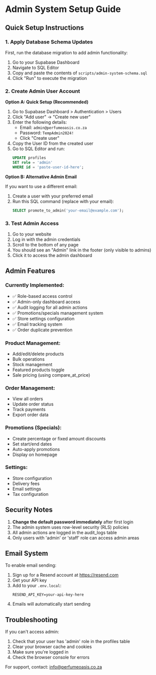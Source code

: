 # Admin System Setup Guide

## Quick Setup Instructions

### 1. Apply Database Schema Updates

First, run the database migration to add admin functionality:

1. Go to your Supabase Dashboard
2. Navigate to SQL Editor
3. Copy and paste the contents of `scripts/admin-system-schema.sql`
4. Click "Run" to execute the migration

### 2. Create Admin User Account

**Option A: Quick Setup (Recommended)**

1. Go to Supabase Dashboard > Authentication > Users
2. Click "Add user" → "Create new user"
3. Enter the following details:
   - Email: `admin@perfumeoasis.co.za`
   - Password: `TempAdmin2024!`
   - Click "Create user"
4. Copy the User ID from the created user
5. Go to SQL Editor and run:
   ```sql
   UPDATE profiles 
   SET role = 'admin' 
   WHERE id = 'paste-user-id-here';
   ```

**Option B: Alternative Admin Email**

If you want to use a different email:
1. Create a user with your preferred email
2. Run this SQL command (replace with your email):
   ```sql
   SELECT promote_to_admin('your-email@example.com');
   ```

### 3. Test Admin Access

1. Go to your website
2. Log in with the admin credentials
3. Scroll to the bottom of any page
4. You should see an "Admin" link in the footer (only visible to admins)
5. Click it to access the admin dashboard

## Admin Features

### Currently Implemented:
- ✅ Role-based access control
- ✅ Admin-only dashboard access
- ✅ Audit logging for all admin actions
- ✅ Promotions/specials management system
- ✅ Store settings configuration
- ✅ Email tracking system
- ✅ Order duplicate prevention

### Product Management:
- Add/edit/delete products
- Bulk operations
- Stock management
- Featured products toggle
- Sale pricing (using compare_at_price)

### Order Management:
- View all orders
- Update order status
- Track payments
- Export order data

### Promotions (Specials):
- Create percentage or fixed amount discounts
- Set start/end dates
- Auto-apply promotions
- Display on homepage

### Settings:
- Store configuration
- Delivery fees
- Email settings
- Tax configuration

## Security Notes

1. **Change the default password immediately** after first login
2. The admin system uses row-level security (RLS) policies
3. All admin actions are logged in the audit_logs table
4. Only users with 'admin' or 'staff' role can access admin areas

## Email System

To enable email sending:
1. Sign up for a Resend account at https://resend.com
2. Get your API key
3. Add to your `.env.local`:
   ```
   RESEND_API_KEY=your-api-key-here
   ```
4. Emails will automatically start sending

## Troubleshooting

If you can't access admin:
1. Check that your user has 'admin' role in the profiles table
2. Clear your browser cache and cookies
3. Make sure you're logged in
4. Check the browser console for errors

For support, contact: info@perfumeoasis.co.za